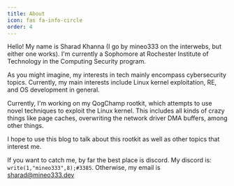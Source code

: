 ```yaml
---
title: About
icon: fas fa-info-circle
order: 4
---
```

Hello! My name is Sharad Khanna (I go by mineo333 on the interwebs, but either one works). I'm currently a Sophomore at Rochester Institute of Technology in the Computing Security program. 

As you might imagine, my interests in tech mainly encompass cybersecurity topics. Currently, my main interests include Linux kernel exploitation, RE, and OS development in general.

Currently, I'm working on my QogChamp rootkit, which attempts to use novel techniques to exploit the Linux kernel. This includes all kinds of crazy things like page caches, overwriting the network driver DMA buffers, among other things. 

I hope to use this blog to talk about this rootkit as well as other topics that interest me.

If you want to catch me, by far the best place is discord. My discord is: `write(1,"mineo333",8);#3385`. Otherwise, my email is <sharad@mineo333.dev>
